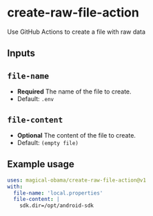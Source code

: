 # create-raw-file-action
Use GitHub Actions to create a file with raw data

## Inputs

## `file-name`

- **Required** The name of the file to create.
- Default: `.env`

## `file-content`

- **Optional** The content of the file to create.
- Default: `(empty file)`

## Example usage

```yaml
uses: magical-obama/create-raw-file-action@v1
with:
  file-name: 'local.properties'
  file-content: |
    sdk.dir=/opt/android-sdk
```